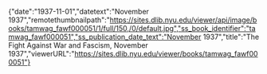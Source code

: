 {"date":"1937-11-01","datetext":"November 1937","remotethumbnailpath":"https://sites.dlib.nyu.edu/viewer/api/image/books/tamwag_fawf000051/1/full/150,/0/default.jpg","ss_book_identifier":"tamwag_fawf000051","ss_publication_date_text":"November 1937","title":"The Fight Against War and Fascism, November 1937","viewerURL":"https://sites.dlib.nyu.edu/viewer/books/tamwag_fawf000051"}
